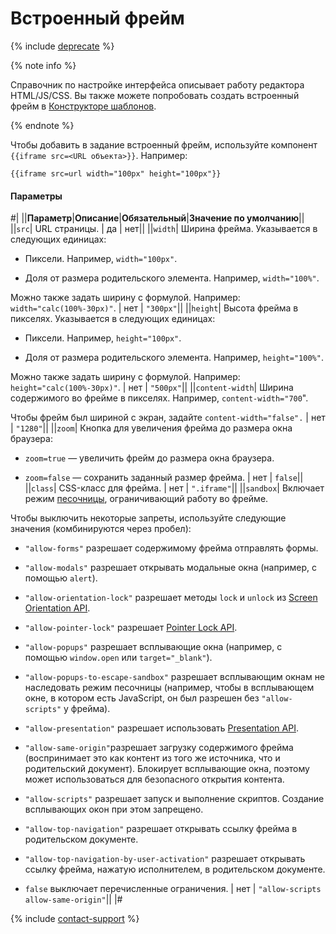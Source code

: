 # Встроенный фрейм

{% include [deprecate](../../../_includes/deprecate.md) %}

{% note info %}

Справочник по настройке интерфейса описывает работу редактора HTML/JS/CSS. Вы также можете попробовать создать встроенный фрейм в [Конструкторе шаблонов](../../../template-builder/reference/view.iframe.md).

{% endnote %}

Чтобы добавить в задание встроенный фрейм, используйте компонент `{{iframe src=<URL объекта>}}`. Например:

```plaintext
{{iframe src=url width="100px" height="100px"}}
```

#### Параметры

#|
||**Параметр**|**Описание**|**Обязательный**|**Значение по умолчанию**||
||`src`| URL страницы. | да | нет||
||`width`| Ширина фрейма. Указывается в следующих единицах:

- Пиксели. Например, `width="100px"`.

- Доля от размера родительского элемента. Например, `width="100%"`.

Можно также задать ширину с формулой. Например: `width="calc(100%-30px)"`. | нет | `"300px"`||
||`height`| Высота фрейма в пикселях. Указывается в следующих единицах:

- Пиксели. Например, `height="100px"`.

- Доля от размера родительского элемента. Например, `height="100%"`.

Можно также задать ширину с формулой. Например: `height="calc(100%-30px)"`. | нет | `"500px"`||
||`content-width`| Ширина содержимого во фрейме в пикселях. Например, `content-width="700`".

Чтобы фрейм был шириной с экран, задайте `content-width="false".` | нет | `"1280"`||
||`zoom`| Кнопка для увеличения фрейма до размера окна браузера:

- `zoom=true` — увеличить фрейм до размера окна браузера.

- `zoom=false` — сохранить заданный размер фрейма. | нет | `false`||
||`class`| CSS-класс для фрейма. | нет | `".iframe"`||
||`sandbox`| Включает режим [песочницы](../../../glossary.md#sandbox), ограничивающий работу во фрейме.

Чтобы выключить некоторые запреты, используйте следующие значения (комбинируются через пробел):

- `"allow-forms"` разрешает содержимому фрейма отправлять формы.

- `"allow-modals"` разрешает открывать модальные окна (например, с помощью `alert`).

- `"allow-orientation-lock"` разрешает методы `lock` и `unlock` из [Screen Orientation API](https://w3c.github.io/screen-orientation/).

- `"allow-pointer-lock"` разрешает [Pointer Lock API](https://w3c.github.io/pointerlock/).

- `"allow-popups"` разрешает всплывающие окна (например, с помощью `window.open` или `target="_blank"`).

- `"allow-popups-to-escape-sandbox"` разрешает всплывающим окнам не наследовать режим песочницы (например, чтобы в всплывающем окне, в котором есть JavaScript, он был разрешен без `"allow-scripts"` у фрейма).

- `"allow-presentation"` разрешает использовать [Presentation API](https://w3c.github.io/presentation-api/).

- `"allow-same-origin"`разрешает загрузку содержимого фрейма (воспринимает это как контент из того же источника, что и родительский документ). Блокирует всплывающие окна, поэтому может использоваться для безопасного открытия контента.

- `"allow-scripts"` разрешает запуск и выполнение скриптов. Создание всплывающих окон при этом запрещено.

- `"allow-top-navigation"` разрешает открывать ссылку фрейма в родительском документе.

- `"allow-top-navigation-by-user-activation"` разрешает открывать ссылку фрейма, нажатую исполнителем, в родительском документе.

- `false` выключает перечисленные ограничения. | нет | `"allow-scripts allow-same-origin"`||
|#

{% include [contact-support](../../_includes/contact-support.md) %}